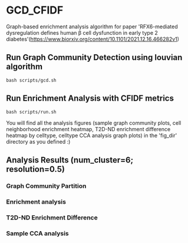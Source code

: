 # GCD_CFIDF
Graph-based enrichment analysis algorithm for paper 'RFX6-mediated dysregulation defines human β cell dysfunction in early type 2 diabetes'(https://www.biorxiv.org/content/10.1101/2021.12.16.466282v1)


## Run Graph Community Detection using louvian algorithm
```
bash scripts/gcd.sh
```

## Run Enrichment Analysis with CFIDF metrics
```
bash scripts/run.sh
```
You will find all the analysis figures (sample graph community plots, cell neighborhood enrichment heatmap, T2D-ND enrichment difference heatmap by celltype, celltype CCA analysis graph plots) in the 'fig_dir' directory as you defined :)


## Analysis Results (num_cluster=6; resolution=0.5)

### Graph Community Partition

### Enrichment analysis

### T2D-ND Enrichment Difference

### Sample CCA analysis
